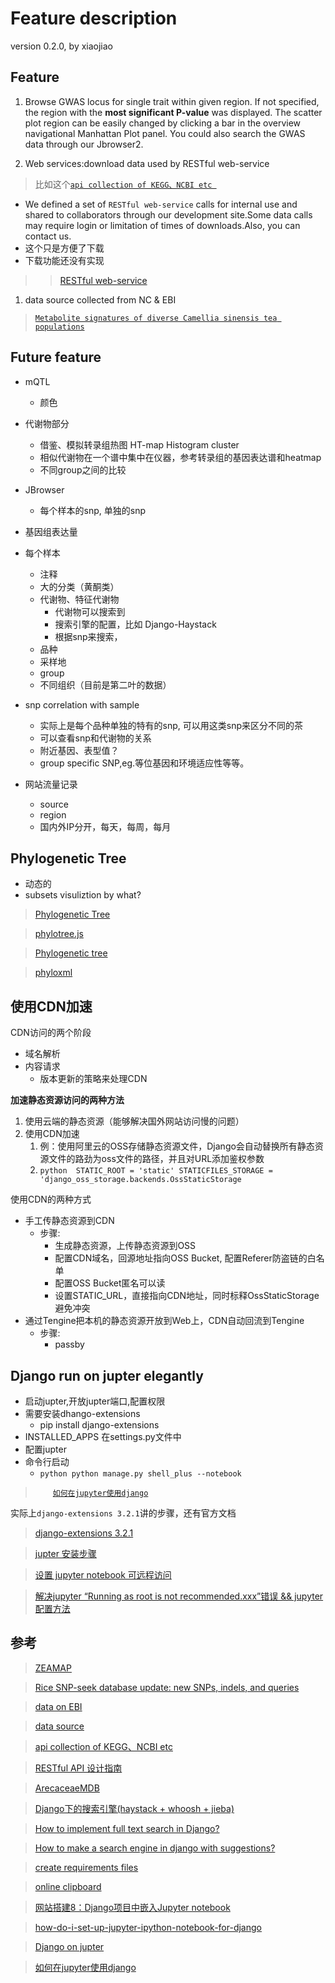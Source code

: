 # Feature description
version 0.2.0, by xiaojiao
<!-- 然后NAR文章的部分初稿我已经写好了，还是要细化所有的数据处理和功能的内容

-   对，有博士水准
-   是，你参考他的架构就行，比如：他做的是代谢组学数据库优化，他提出了可能存在的问题，做了优化，一个优化他做的是一个数据库
-   但是比如说，你提出茶叶数据库的问题，如何解决，然后你的体量是一个数据库 -->

## Feature
1. Browse GWAS locus for single trait within given region. If not specified, the region with the **most significant P-value** was displayed. The scatter plot region can be easily changed by clicking a bar in the overview navigational Manhattan Plot panel. You could also search the GWAS data through our Jbrowser2.

2. Web services:download data used by RESTful web-service
>比如这个[`api collection of KEGG、NCBI etc `](http://togows.org/)

-   We defined a set of `RESTful web-service` calls for internal use and shared to collaborators through our development site.Some data calls may require login or limitation of times of downloads.Also, you can contact us.
-   这个只是方便了下载
-   下载功能还没有实现


>>[RESTful web-service](https://en.wikipedia.org/wiki/Representational_state_transfer)

1. data source collected from NC & EBI
>[`Metabolite signatures of diverse Camellia sinensis tea populations`](https://www.nature.com/articles/s41467-020-19441-1)


## Future feature
-   mQTL
    -   颜色

-   代谢物部分
    -   借鉴、模拟转录组热图 HT-map Histogram cluster
    -   相似代谢物在一个谱中集中在仪器，参考转录组的基因表达谱和heatmap
    -   不同group之间的比较
-   JBrowser
    -   每个样本的snp, 单独的snp
-   基因组表达量

-   每个样本
    -   注释
    -   大的分类（黄酮类）
    -   代谢物、特征代谢物
        -   代谢物可以搜索到
        -   搜索引擎的配置，比如 Django-Haystack
        -  根据snp来搜索，
    -   品种
    -   采样地
    -   group
    -   不同组织（目前是第二叶的数据）
-   snp correlation with sample
    -   实际上是每个品种单独的特有的snp, 可以用这类snp来区分不同的茶
    -   可以查看snp和代谢物的关系
    -   附近基因、表型值？
    -   group specific SNP,eg.等位基因和环境适应性等等。

- 网站流量记录
  - source
  - region
  - 国内外IP分开，每天，每周，每月

## Phylogenetic Tree
-   动态的
-   subsets
visuliztion by what?
>[Phylogenetic Tree](http://arecaceae-gdb.com/#/tools/tree)

>[phylotree.js](https://github.com/veg/phylotree.js)

>[Phylogenetic tree](https://en.wikipedia.org/wiki/Phylogenetic_tree)

>[phyloxml](http://www.phyloxml.org/)

## 使用CDN加速
CDN访问的两个阶段
-   域名解析
-   内容请求
    -   版本更新的策略来处理CDN

**加速静态资源访问的两种方法**
1. 使用云端的静态资源（能够解决国外网站访问慢的问题）
2. 使用CDN加速
    1. 例：使用阿里云的OSS存储静态资源文件，Django会自动替换所有静态资源文件的路劲为oss文件的路径，并且对URL添加鉴权参数
    2. ```python  STATIC_ROOT = 'static' STATICFILES_STORAGE = 'django_oss_storage.backends.OssStaticStorage ```

使用CDN的两种方式
-   手工传静态资源到CDN
    -   步骤:
        -   生成静态资源，上传静态资源到OSS
        -   配置CDN域名，回源地址指向OSS Bucket, 配置Referer防盗链的白名单
        -   配置OSS Bucket匿名可以读
        -   设置STATIC_URL，直接指向CDN地址，同时标释OssStaticStorage避免冲突
-   通过Tengine把本机的静态资源开放到Web上，CDN自动回流到Tengine
    -   步骤:
        -   passby

## Django run on jupter elegantly
-   启动jupter,开放jupter端口,配置权限
-   需要安装dhango-extensions
    -   pip install django-extensions
-   INSTALLED_APPS 在settings.py文件中
-   配置jupter
-   命令行启动
    -   ```python python manage.py shell_plus --notebook```

>&emsp;&emsp;[`如何在jupyter使用django`](https://blog.csdn.net/dudu3332/article/details/102890738)

实际上`django-extensions 3.2.1`讲的步骤，还有官方文档

>[django-extensions 3.2.1](https://pypi.org/project/django-extensions/)

>[jupter 安装步骤](https://zhuanlan.zhihu.com/p/33105153)

>[设置 jupyter notebook 可远程访问](https://www.jianshu.com/p/444c3ae23035)

>[解决jupyter “Running as root is not recommended.xxx”错误 && jupyter配置方法](https://blog.csdn.net/donaldsy/article/details/96194346)

## 参考
>[ZEAMAP](http://www.zeamap.com/resource/genetics)

>[Rice SNP-seek database update: new SNPs, indels, and queries ](https://academic.oup.com/nar/article/45/D1/D1075/2605752)

>[data on EBI](https://www.ebi.ac.uk/metabolights/MTBLS1405)

>[data source ](https://www.nature.com/articles/s41467-020-19441-1)

>[api collection of KEGG、NCBI etc ](http://togows.org/)

>[RESTful API 设计指南](http://ruanyifeng.com/blog/2014/05/restful_api.html)

>[ArecaceaeMDB](http://arecaceae-gdb.com)

>[Django下的搜索引擎(haystack + whoosh + jieba)](https://www.cnblogs.com/ftl1012/p/10397553.html)

>[How to implement full text search in Django?](https://stackoverflow.com/questions/2461322/how-to-implement-full-text-search-in-django)

>[How to make a search engine in django with suggestions?](https://stackoverflow.com/questions/65454054/how-to-make-a-search-engine-in-django-with-suggestions)

>[create requirements files](https://stackoverflow.com/questions/31684375/automatically-create-requirements-txt)

>[online clipboard](https://pastebin.com/)

>[网站搭建8：Django项目中嵌入Jupyter notebook](https://zhuanlan.zhihu.com/p/110214228)

>[how-do-i-set-up-jupyter-ipython-notebook-for-django](https://stackoverflow.com/questions/35483328/how-do-i-set-up-jupyter-ipython-notebook-for-django)

>[Django on jupter](https://www.youtube.com/watch?v=t3mk_u0rprM)

>[如何在jupyter使用django](https://blog.csdn.net/dudu3332/article/details/102890738)
